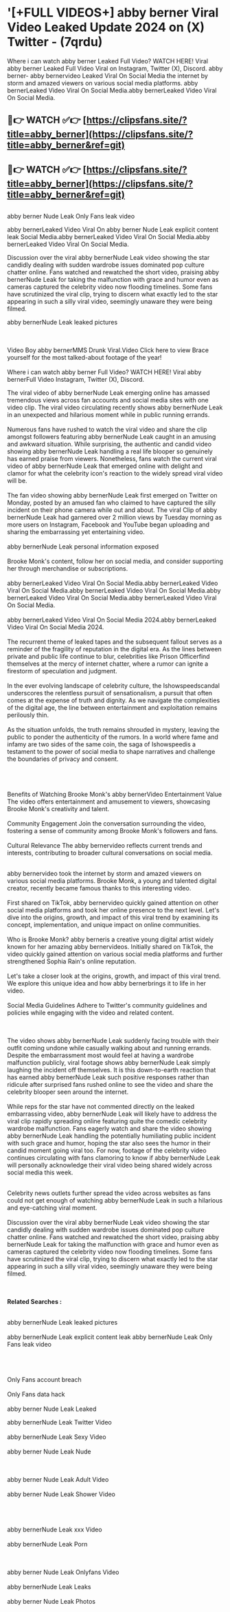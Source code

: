 #  '[+FULL VIDEOS+] abby berner Viral Video Leaked Update 2024 on (X) Twitter - (7qrdu)

Where i can watch abby berner Leaked Full Video? WATCH HERE! Viral abby berner Leaked Full Video Viral on Instagram, Twitter (X), Discord.
abby berner- abby bernervideo Leaked Viral On Social Media the internet by storm and amazed viewers on various social media platforms.
abby bernerLeaked Video Viral On Social Media.abby bernerLeaked Video Viral On Social Media.




## 🔴👉 WATCH ✅👉 [https://clipsfans.site/?title=abby_berner](https://clipsfans.site/?title=abby_berner&ref=git)


## 🔴👉 WATCH ✅👉 [https://clipsfans.site/?title=abby_berner](https://clipsfans.site/?title=abby_berner&ref=git)
##


abby berner Nude Leak Only Fans leak video 


abby bernerLeaked Video Viral On  abby berner Nude Leak explicit content leak Social Media.abby bernerLeaked Video Viral On Social Media.abby bernerLeaked Video Viral On Social Media.



Discussion over the viral abby bernerNude Leak video showing the star candidly dealing with sudden wardrobe issues dominated pop culture chatter online. Fans watched and rewatched the short video, praising abby bernerNude Leak for taking the malfunction with grace and humor even as cameras captured the celebrity video now flooding timelines. Some fans have scrutinized the viral clip, trying to discern what exactly led to the star appearing in such a silly viral video, seemingly unaware they were being filmed.


abby bernerNude Leak leaked pictures


  <br>

  <br>
Video Boy abby bernerMMS Drunk Viral.Video Click here to view Brace yourself for the most talked-about footage of the year!
<br><br>
Where i can watch abby berner Full Video? WATCH HERE! Viral abby bernerFull Video Instagram, Twitter (X), Discord.

The viral video of abby bernerNude Leak emerging online has amassed tremendous views across fan accounts and social media sites with one video clip. The viral video circulating recently shows abby bernerNude Leak in an unexpected and hilarious moment while in public running errands.
<br><br>
Numerous fans have rushed to watch the viral video and share the clip amongst followers featuring abby bernerNude Leak caught in an amusing and awkward situation. While surprising, the authentic and candid video showing abby bernerNude Leak handling a real life blooper so genuinely has earned praise from viewers. Nonetheless, fans watch the current viral video of abby bernerNude Leak that emerged online with delight and clamor for what the celebrity icon's reaction to the widely spread viral video will be.
<br><br>
The fan video showing abby bernerNude Leak first emerged on Twitter on Monday, posted by an amused fan who claimed to have captured the silly incident on their phone camera while out and about. The viral Clip of abby bernerNude Leak had garnered over 2 million views by Tuesday morning as more users on Instagram, Facebook and YouTube began uploading and sharing the embarrassing yet entertaining video.
<br><br>
abby bernerNude Leak personal information exposed
<br><br>
Brooke Monk's content, follow her on social media, and consider supporting her through merchandise or subscriptions.
<br><br>
abby bernerLeaked Video Viral On Social Media.abby bernerLeaked Video Viral On Social Media.abby bernerLeaked Video Viral On Social Media.abby bernerLeaked Video Viral On Social Media.abby bernerLeaked Video Viral On Social Media.
<br><br>
abby bernerLeaked Video Viral On Social Media 2024.abby bernerLeaked Video Viral On Social Media 2024.
<br><br>
The recurrent theme of leaked tapes and the subsequent fallout serves as a reminder of the fragility of reputation in the digital era. As the lines between private and public life continue to blur, celebrities like Prison Officerfind themselves at the mercy of internet chatter, where a rumor can ignite a firestorm of speculation and judgment.
<br><br>
In the ever evolving landscape of celebrity culture, the Ishowspeedscandal underscores the relentless pursuit of sensationalism, a pursuit that often comes at the expense of truth and dignity. As we navigate the complexities of the digital age, the line between entertainment and exploitation remains perilously thin.
<br><br>
As the situation unfolds, the truth remains shrouded in mystery, leaving the public to ponder the authenticity of the rumors. In a world where fame and infamy are two sides of the same coin, the saga of Ishowspeedis a testament to the power of social media to shape narratives and challenge the boundaries of privacy and consent.
<br><br>

<br><br>
Benefits of Watching Brooke Monk's abby bernerVideo Entertainment Value The video offers entertainment and amusement to viewers, showcasing Brooke Monk's creativity and talent.
<br><br>
Community Engagement Join the conversation surrounding the video, fostering a sense of community among Brooke Monk's followers and fans.
<br><br>
Cultural Relevance The abby bernervideo reflects current trends and interests, contributing to broader cultural conversations on social media.
<br><br>


abby bernervideo took the internet by storm and amazed viewers on various social media platforms. Brooke Monk, a young and talented digital creator, recently became famous thanks to this interesting video.
<br><br>
First shared on TikTok, abby bernervideo quickly gained attention on other social media platforms and took her online presence to the next level. Let's dive into the origins, growth, and impact of this viral trend by examining its concept, implementation, and unique impact on online communities.
<br><br>
Who is Brooke Monk? abby berneris a creative young digital artist widely known for her amazing abby bernervideos. Initially shared on TikTok, the video quickly gained attention on various social media platforms and further strengthened Sophia Rain's online reputation.
<br><br>
Let's take a closer look at the origins, growth, and impact of this viral trend. We explore this unique idea and how abby bernerbrings it to life in her video.
<br><br>
Social Media Guidelines Adhere to Twitter's community guidelines and policies while engaging with the video and related content.


<br><br>
The video shows abby bernerNude Leak suddenly facing trouble with their outfit coming undone while casually walking about and running errands. Despite the embarrassment most would feel at having a wardrobe malfunction publicly, viral footage shows abby bernerNude Leak simply laughing the incident off themselves. It is this down-to-earth reaction that has earned abby bernerNude Leak such positive responses rather than ridicule after surprised fans rushed online to see the video and share the celebrity blooper seen around the internet.
<br><br>
While reps for the star have not commented directly on the leaked embarrassing video, abby bernerNude Leak will likely have to address the viral clip rapidly spreading online featuring quite the comedic celebrity wardrobe malfunction. Fans eagerly watch and share the video showing abby bernerNude Leak handling the potentially humiliating public incident with such grace and humor, hoping the star also sees the humor in their candid moment going viral too. For now, footage of the celebrity video continues circulating with fans clamoring to know if abby bernerNude Leak will personally acknowledge their viral video being shared widely across social media this week.
<br><br>

Celebrity news outlets further spread the video across websites as fans could not get enough of watching abby bernerNude Leak in such a hilarious and eye-catching viral moment.
<br><br>
Discussion over the viral abby bernerNude Leak video showing the star candidly dealing with sudden wardrobe issues dominated pop culture chatter online. Fans watched and rewatched the short video, praising abby bernerNude Leak for taking the malfunction with grace and humor even as cameras captured the celebrity video now flooding timelines. Some fans have scrutinized the viral clip, trying to discern what exactly led to the star appearing in such a silly viral video, seemingly unaware they were being filmed.


<br><br>
<strong>Related Searches :</strong>
<br><br>

abby bernerNude Leak leaked pictures
<br><br>
abby bernerNude Leak explicit content leak
abby bernerNude Leak Only Fans leak video
<br><br>

<br><br>
Only Fans account breach
<br><br>
Only Fans data hack
<br><br>
abby berner Nude Leak Leaked

abby bernerNude Leak Twitter Video
<br><br>
abby bernerNude Leak Sexy Video
<br><br>
abby berner Nude Leak Nude

<br><br>
abby berner Nude Leak Adult Video
<br><br>
abby berner Nude Leak Shower Video
<br><br>

<br><br>
abby bernerNude Leak xxx Video
<br><br>
abby bernerNude Leak Porn

<br><br>
abby berner Nude Leak Onlyfans Video
<br><br>
abby bernerNude Leak Leaks
<br><br>
abby berner Nude Leak Photos
